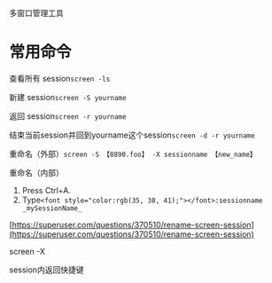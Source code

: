 多窗口管理工具

# 常用命令
查看所有 session`screen -ls`

新建 session`screen -S yourname`

返回 session`screen -r yourname`

结束当前session并回到yourname这个session`screen -d -r yourname`

重命名（外部）`screen -S 【8890.foo】 -X sessionname 【new_name】`

重命名（内部）

1. <font style="color:rgb(35, 38, 41);">Press</font><font style="color:rgb(35, 38, 41);"> </font>Ctrl<font style="color:rgb(35, 38, 41);">+</font>A<font style="color:rgb(35, 38, 41);">.</font>
2. <font style="color:rgb(35, 38, 41);">Type</font>`<font style="color:rgb(35, 38, 41);"></font>:sessionname _mySessionName_`

[https://superuser.com/questions/370510/rename-screen-session](https://superuser.com/questions/370510/rename-screen-session)

screen -X



session内返回快捷键

